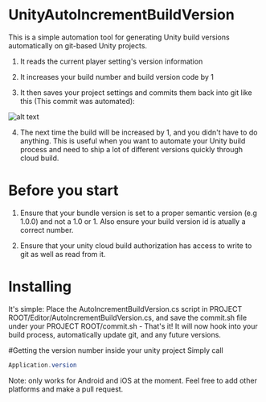 # UnityAutoIncrementBuildVersion
This is a simple automation tool for generating Unity build versions automatically on git-based Unity projects. 

1) It reads the current player setting's version information

2) It increases your build number and build version code by 1

3) It then saves your project settings and commits them back into git like this (This commit was automated):

![alt text](http://i.imgur.com/05rhU1w.png "Commit back")

4) The next time the build will be increased by 1, and you didn't have to do anything. This is useful when you want to automate your Unity build process and need to ship a lot of different versions quickly through cloud build.

# Before you start

1) Ensure that your bundle version is set to a proper semantic version (e.g 1.0.0) and not a 1.0 or 1. Also ensure your build version id is atually a correct number.

2) Ensure that your unity cloud build authorization has access to write to git as well as read from it.

# Installing
It's simple: Place the AutoIncrementBuildVersion.cs script in PROJECT ROOT/Editor/AutoIncrementBuildVersion.cs, and save the commit.sh file under your PROJECT ROOT/commit.sh - That's it! It will now hook into your build process, automatically update git, and any future versions.

#Getting the version number inside your unity project
Simply call 

```C#
Application.version
```

Note: only works for Android and iOS at the moment. Feel free to add other platforms and make a pull request.
